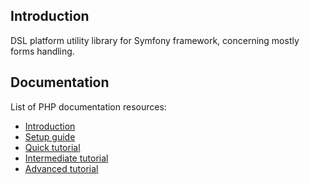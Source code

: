 ## Introduction

DSL platform utility library for Symfony framework, concerning mostly forms handling.

## Documentation

List of PHP documentation resources:

- [Introduction][2]
- [Setup guide][3]
- [Quick tutorial][4]
- [Intermediate tutorial][5]
- [Advanced tutorial][6]

[1]: https://dsl-platform.com
[2]: https://docs.dsl-platform.com/php-introduction
[3]: https://docs.dsl-platform.com/php-setup-guide
[4]: https://docs.dsl-platform.com/php-quick-tutorial
[5]: https://docs.dsl-platform.com/php-intermediate-tutorial
[6]: https://docs.dsl-platform.com/php-advanced-tutorial

